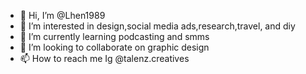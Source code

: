 - 👋 Hi, I’m @Lhen1989
- 👀 I’m interested in design,social media ads,research,travel, and diy
- 🌱 I’m currently learning podcasting and smms
- 💞️ I’m looking to collaborate on graphic design
- 📫 How to reach me Ig @talenz.creatives

<!---
Lhen1989/Lhen1989 is a ✨ special ✨ repository because its `README.md` (this file) appears on your GitHub profile.
You can click the Preview link to take a look at your changes.
--->
